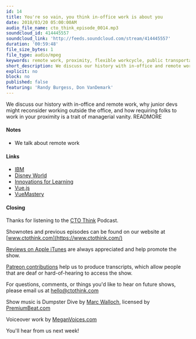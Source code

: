 ```yaml
---
id: 14
title: You're so vain, you think in-office work is about you
date: 2018/03/20 05:00:00AM
audio_file_name: cto_think_episode_0014.mp3
soundcloud_id: 414445557
soundcloud_link: 'http://feeds.soundcloud.com/stream/414445557'
duration: '00:59:48'
file_size_bytes: 1
file_type: audio/mpeg
keywords: remote work, proximity, flexible workcycle, public transportation, commuting, cto, management, hiring, home office
short_description: We discuss our history with in-office and remote work, why junior devs might reconsider working outside the office, and how requiring folks to work in your proximity is a trait of managerial vanity
explicit: no
block: no
published: false
featuring: 'Randy Burgess, Don VanDemark'
---
```

We discuss our history with in-office and remote work, why junior devs might reconsider working outside the office, and how requiring folks to work in your proximity is a trait of managerial vanity.
READMORE

#### Notes

* We talk about remote work

#### Links

* [IBM](https://www.ibm.com/us-en/)
* [Disney World](https://disneyworld.disney.go.com/)
* [Innovations for Learning](http://www.innovationsforlearning.org/)
* [Vue.js](https://flutter.io/)
* [VueMastery](https://www.vuemastery.com/)

#### Closing

Thanks for listening to the [CTO Think](https://www.ctothink.com) Podcast.  

Shownotes and previous episodes can be found on our website at [www.ctothink.com](https://www.ctothink.com/)  

[Reviews on Apple iTunes](https://itunes.apple.com/us/podcast/cto-think/id1331281544) are always appreciated and help promote the show.  

[Patreon contributions](https://www.patreon.com/ctothink) help us to produce transcripts, which allow people that are deaf or hard-of-hearing to access the show.  

For questions, comments, or things you'd like to hear on future shows, please email us at [hello@ctothink.com](mailto:hello@ctothink.com)  

Show music is Dumpster Dive by [Marc Walloch](http://marcwalloch.com/), licensed by [PremiumBeat.com](https://www.premiumbeat.com)  

Voiceover work by [MeganVoices.com](http://www.meganvoices.com)  

You'll hear from us next week!  
